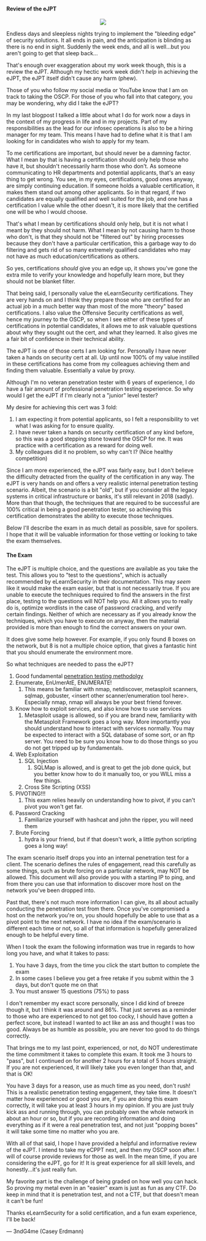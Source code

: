 #### Review of the eJPT

<p align="center">
<img src="https://drd2shbp62i2h.cloudfront.net/com/assets/images/certification/ejpt_certificate_sm.png"/>
</p>



Endless days and sleepless nights trying to implement the "bleeding edge" of security solutions. It all ends in pain, and the anticipation is blinding as there is no end in sight. Suddenly the week ends, and all is well...but you aren't going to get that sleep back...

That's enough over exaggeration about my work week though, this is a review the eJPT. Although my hectic work week didn't *help* in achieving the eJPT, the eJPT itself didn't cause any harm (phew).



Those of you who follow my social media or YouTube know that I am on track to taking the OSCP. For those of you who fall into that category, you may be wondering, why did I take the eJPT?



In my last blogpost I talked a little about what I do for work now a days in the context of my progress in life and in my projects. Part of my responsibilities as the lead for our infosec operations is also to be a hiring manager for my team. This means I have had to define what it is that I am looking for in candidates who wish to apply for my team.



To me certifications are important, but should never be a damning factor. What I mean by that is having a certification should only help those who have it, but shouldn't necessarily  harm those who don't. As someone communicating to HR departments and potential applicants, that's an easy thing to get wrong. You see, in my eyes, certifications, good ones anyway, are simply continuing education. If someone holds a valuable certification, it makes them stand out among other applicants. So in that regard, if two candidates are equally qualified and well suited for the job, and one has a certification I value while the other doesn't, it is more likely that the certified one will be who I would choose. 



That's what I mean by certifications should only help, but it is not what I meant by they should not harm. What I mean by not causing harm to those who don't, is that they should not be "filtered out" by hiring processes because they don't have a particular certification, this a garbage way to do filtering and gets rid of so many extremely qualified candidates who may not have as much education/certifications as others.



So yes, certifications *should* give you an edge up, it shows you've gone the extra mile to verify your knowledge and hopefully learn more, but they should not be blanket filter.



That being said, I personally value the eLearnSecurity certifications. They are very hands on and I think they prepare those who are certified for an actual job in a much better way than most of the more "theory" based certifications. I also value the Offensive Security certifications as well, hence my journey to the OSCP, so when I see either of these types of certifications in potential candidates, it allows me to ask valuable questions about why they sought out the cert, and what they learned. It also gives me a fair bit of confidence in their technical ability.



The eJPT is one of those certs I am looking for. Personally I have never taken a hands on security cert at all. Up until now 100% of my value instilled in these certifications has come from my colleagues achieving them and finding them valuable. Essentially a value by proxy.



Although I'm no veteran penetration tester with 6 years of experience, I do have a fair amount of professional penetration testing experience. So why would I get the eJPT if I'm clearly not a "junior" level tester?



My desire for achieving this cert was 3 fold:

1. I am expecting it from potential applicants, so I felt a responsibility to vet what I was asking for to ensure quality.
2. I have never taken a hands on security certification of any kind before, so this was a good stepping stone toward the OSCP for me. It was practice with a certification as a reward for doing well.
3. My colleagues did it no problem, so why can't I? (Nice healthy competition)



Since I am more experienced, the eJPT was fairly easy, but I don't believe the difficulty detracted from the quality of the certification in any way. The eJPT is very hands on and offers a very realistic internal penetration testing scenario. Albeit, the scenario is a bit "old", but if you consider all the legacy systems in critical infrastructure or banks, it's still relevant in 2018 (sadly). More than that though, the techniques that are required to be successful are 100% critical in being a good penetration tester, so achieving this certification demonstrates the ability to execute those techniques.



Below I'll describe the exam in as much detail as possible, save for spoilers. I hope that it will be valuable information for those vetting or looking to take the exam themselves.





#### The Exam



The eJPT is multiple choice, and the questions are available as you take the test. This allows you to "test to the questions", which is actually recommended by eLearnSecurity in their documentation. This may *seem* like it would make the exam easier, but that is not necessarily true. If you are unable to execute the techniques required to find the answers in the first place, testing to the questions will NOT help you. All it allows you to really do is, optimize wordlists in the case of password cracking, and verify certain findings. Neither of which are necessary as if you already know the techniques, which you have to execute on anyway, then the material provided is more than enough to find the correct answers on your own.



It does give some help however. For example, if you only found 8 boxes on the network, but 8 is not a multiple choice option, that gives a fantastic hint that you should enumerate the environment more.



So what techniques are needed to pass the eJPT?

1. Good fundamental [penetration testing methodolgy](https://blogs.sans.org/pen-testing/files/2017/12/PENT-PSTR-SANS18-BP-V1_web.pdf)
2. Enumerate, EnUmerAtE, ENUMERATE!
   1. This means be familiar with nmap, netdiscover, metasploit scanners, sqlmap, gobuster, <insert other scanner/enumeration tool here>. Especially nmap, nmap will always be your best friend forever.
3. Know how to exploit services, and also know how to use services
   1. Metasploit usage is allowed, so if you are brand new, familiarity with the Metasploit Framework goes a long way. More importantly you should understand how to interact with services normally. You may be expected to interact with a SQL database of some sort, or an ftp server. You need to be sure you know how to do those things so you do not get tripped up by fundamentals.
4. Web Exploitation
   1. SQL Injection
      1. SQLMap is allowed, and is great to get the job done quick, but you better know how to do it manually too, or you WILL miss a few things.
   2. Cross Site Scripting (XSS)
5. PIVOTING!!!
   1. This exam relies heavily on understanding how to pivot, if you can't pivot you won't get far.
6. Password Cracking
   1. Familiarize yourself with hashcat and john the ripper, you will need them
7. Brute Forcing
   1. hydra is your friend, but if that doesn't work, a little python scripting goes a long way!



The exam scenario itself drops you into an internal penetration test for a client. The scenario defines the rules of engagement, read this carefully as some things, such as brute forcing on a particular network, may NOT be allowed. This document will also provide you with a starting IP to ping, and from there you can use that information to discover more host on the network you've been dropped into.



Past that, there's not much more information I can give, its all about actually conducting the penetration test from there. Once you've compromised a host on the network you're on, you should hopefully be able to use that as a pivot point to the next network. I have no idea if the exam/scenario is different each time or not, so all of that information is hopefully generalized enough to be helpful every time.



When I took the exam the following information was true in regards to how long you have, and what it takes to pass:

1. You have 3 days, from the time you click the start button to complete the exam
2. In some cases I believe you get a free retake if you submit within the 3 days, but don't quote me on that
3. You must answer 15 questions (75%) to pass



I don't remember my exact score personally, since I did kind of breeze though it, but I think it was around and 86%. That just serves as a reminder to those who are experienced to not get too cocky, I should have gotten a perfect score, but instead I wanted to act like an ass and thought I was too good. Always be as humble as possible, you are never too good to do things correctly.



That brings me to my last point, experienced, or not, do NOT underestimate the time commitment it takes to complete this exam. It took me 3 hours to "pass", but I continued on for another 2 hours for a total of 5 hours straight. If you are not experienced, it will likely take you even longer than that, and that is OK!



You have 3 days for a reason, use as much time as you need, don't rush! This is a realistic penetration testing engagement, they take time. It doesn't matter how experienced or good you are, if you are doing this exam correctly, it will take you at least 3 hours in my opinion. If you are just truly kick ass and running through, you can probably own the whole network in about an hour or so, but if you are recording information and doing everything as if it were a real penetration test, and not just "popping boxes" it will take some time no matter who you are.



With all of that said, I hope I have provided a helpful and informative review of the eJPT. I intend to take my eCPPT next, and then my OSCP soon after. I will of course provide reviews for those as well. In the mean time, if you are considering the eJPT, go for it! It is great experience for all skill levels, and honestly...it's just really fun.



My favorite part is the challenge of being graded on how well you can hack. So proving my metal even in an "easier" exam is just as fun as any CTF. Do keep in mind that it is penetration test, and not a CTF, but that doesn't mean it can't be fun!



Thanks eLearnSecurity for a solid certification, and a fun exam experience, I'll be back!



— 3ndG4me (Casey Erdmann)
